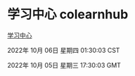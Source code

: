 # 学习中心 colearnhub
[学习中心](http://27.19.32.34:56308/colearnhub/)

2022年 10月 06日 星期四 01:30:03 CST

2022年 10月 05日 星期三 17:30:03 GMT
